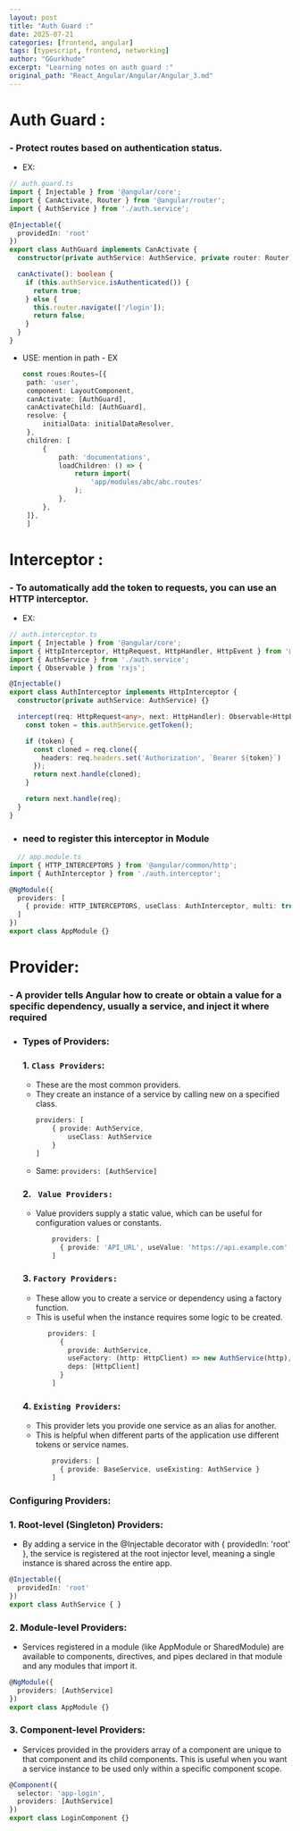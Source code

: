 ```yaml
---
layout: post
title: "Auth Guard :"
date: 2025-07-21
categories: [frontend, angular]
tags: [typescript, frontend, networking]
author: "GGurkhude"
excerpt: "Learning notes on auth guard :"
original_path: "React_Angular/Angular/Angular_3.md"
---
```


# Auth Guard : 
### - Protect routes based on authentication status.
  - EX:
```ts
// auth.guard.ts
import { Injectable } from '@angular/core';
import { CanActivate, Router } from '@angular/router';
import { AuthService } from './auth.service';

@Injectable({
  providedIn: 'root'
})
export class AuthGuard implements CanActivate {
  constructor(private authService: AuthService, private router: Router) {}

  canActivate(): boolean {
    if (this.authService.isAuthenticated()) {
      return true;
    } else {
      this.router.navigate(['/login']);
      return false;
    }
  }
}
```
   - USE: mention in path 
    - EX
       ```ts
       const roues:Routes=[{
        path: 'user',
        component: LayoutComponent,
        canActivate: [AuthGuard],
        canActivateChild: [AuthGuard],
        resolve: {
            initialData: initialDataResolver,
        },
        children: [
            {
                path: 'documentations',
                loadChildren: () => {
                    return import(
                        'app/modules/abc/abc.routes'
                    );
                },
            },
        ]},
        ]
       ```
# Interceptor : 
### - To automatically add the token to requests, you can use an HTTP interceptor.
 - EX:
```ts
// auth.interceptor.ts
import { Injectable } from '@angular/core';
import { HttpInterceptor, HttpRequest, HttpHandler, HttpEvent } from '@angular/common/http';
import { AuthService } from './auth.service';
import { Observable } from 'rxjs';

@Injectable()
export class AuthInterceptor implements HttpInterceptor {
  constructor(private authService: AuthService) {}

  intercept(req: HttpRequest<any>, next: HttpHandler): Observable<HttpEvent<any>> {
    const token = this.authService.getToken();

    if (token) {
      const cloned = req.clone({
        headers: req.headers.set('Authorization', `Bearer ${token}`)
      });
      return next.handle(cloned);
    }

    return next.handle(req);
  }
}
```

  - ### need to register this interceptor in Module 
```ts
  // app.module.ts
import { HTTP_INTERCEPTORS } from '@angular/common/http';
import { AuthInterceptor } from './auth.interceptor';

@NgModule({
  providers: [
    { provide: HTTP_INTERCEPTORS, useClass: AuthInterceptor, multi: true }
  ]
})
export class AppModule {}
```

# Provider:
### - A provider tells Angular how to create or obtain a value for a specific dependency, usually a service, and inject it where required
 - ### Types of Providers:
    ### 1.  `Class Providers`: 
    - These are the most common providers. 
    - They create an instance of a service by calling new on a specified class.
        ```ts
        providers: [
            { provide: AuthService, 
                useClass: AuthService 
            }
        ]
        
        ```
    - Same: `providers: [AuthService]`
    ### 2.  ` Value Providers:`
     - Value providers supply a static value, which can be useful for configuration values or constants.
        ```ts
            providers: [
              { provide: 'API_URL', useValue: 'https://api.example.com' }
            ]
        ```
    ### 3. `Factory Providers:`
    -  These allow you to create a service or dependency using a factory function. 
    - This is useful when the instance requires some logic to be created.
        ```ts
           providers: [
              {
                provide: AuthService,
                useFactory: (http: HttpClient) => new AuthService(http),
                deps: [HttpClient]
              }
            ]
        ```
    ### 4. `Existing Providers`:
    - This provider lets you provide one service as an alias for another. 
    - This is helpful when different parts of the application use different tokens or service names.
        ```ts
            providers: [
              { provide: BaseService, useExisting: AuthService }
            ]
        ```
### Configuring Providers:

### 1. Root-level (Singleton) Providers:
- By adding a service in the @Injectable decorator with { providedIn: 'root' }, the service is registered at the root injector level, meaning a single instance is shared across the entire app.
```ts
@Injectable({
  providedIn: 'root'
})
export class AuthService { }
```
### 2. Module-level Providers: 
- Services registered in a module (like AppModule or SharedModule) are available to components, directives, and pipes declared in that module and any modules that import it.
```ts
@NgModule({
  providers: [AuthService]
})
export class AppModule {}
```

### 3. Component-level Providers: 
- Services provided in the providers array of a component are unique to that component and its child components. This is useful when you want a service instance to be used only within a specific component scope.

```typescript
@Component({
  selector: 'app-login',
  providers: [AuthService]
})
export class LoginComponent {}
```